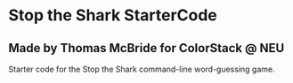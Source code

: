 # Stop the Shark StarterCode 
## Made by Thomas McBride for ColorStack @ NEU
Starter code for the Stop the Shark command-line word-guessing game.
